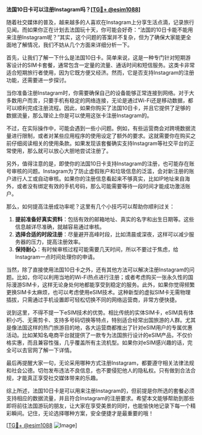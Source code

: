 **法国10日卡可以注册Instagram吗？[[TG💪+ @esim1088](https://t.me/s/esim1088)]**

随着社交媒体的普及，越来越多的人喜欢在Instagram上分享生活点滴，记录旅行见闻。而如果你正在计划去法国玩十天，你可能会好奇：“法国的10日卡能不能用来注册Instagram呢？”其实，这个问题的答案并不复杂，但为了确保大家能更全面地了解情况，我们不妨从几个方面来详细分析一下。

首先，让我们了解一下什么是法国10日卡。简单来说，这是一种专门针对短期游客设计的SIM卡套餐，通常包含一定量的流量、通话时间和短信服务。这类卡非常适合短期旅行者使用，因为它既方便又经济。然而，它是否支持Instagram的注册功能，还需要进一步探讨。

当你准备注册Instagram时，你需要确保自己的设备能够正常连接到网络。对于大多数用户而言，只要手机有稳定的网络连接，无论是通过Wi-Fi还是移动数据，都可以顺利完成注册流程。因此，如果你购买了法国10日卡，并且它提供了足够的数据流量，那么理论上你是可以使用这张卡注册Instagram的。

不过，在实际操作中，可能会遇到一些小问题。例如，有些运营商会对跨境数据流量进行限制，或者对某些应用程序的使用设定了额外的要求。这就需要你在购买之前仔细阅读相关的使用条款。如果发现该套餐确实支持Instagram等社交平台的正常使用，那么就可以放心大胆地尝试注册了。

另外，值得注意的是，即使你的法国10日卡支持Instagram的注册，也可能存在账号审核的问题。Instagram为了防止虚假账户和垃圾信息的泛滥，会对新注册的账户进行人工或自动审核。如果你的注册信息看起来不够真实，比如IP地址来自海外，或者没有绑定有效的手机号码，那么可能需要等待一段时间才能成功激活账户。

那么，如何提高注册成功率呢？这里有几个小技巧可以帮助你顺利过关：

1. **提前准备好真实资料**：包括有效的邮箱地址、真实的名字和出生日期等。这些信息越详尽准确，就越容易通过审核。
2. **选择合适的时段注册**：尽量避开高峰时段，比如清晨或深夜，这样可以减少服务器的压力，提高注册效率。
3. **保持耐心**：有时候审核过程可能需要几天时间，所以不要过于焦虑，给Instagram一点时间处理你的申请。

当然，除了直接使用法国10日卡之外，还有其他方法可以解决注册Instagram的问题。比如，你可以利用当地的Wi-Fi热点进行注册；或者考虑购买一张永久性的国际漫游SIM卡，这样无论身处何地都能享受到稳定的服务。此外，如果你觉得频繁更换SIM卡太麻烦，也可以考虑使用eSIM技术。这种新型的虚拟SIM卡无需物理插拔，只需通过手机设置即可轻松切换不同的网络运营商，非常方便快捷。

说到这里，不得不提一下eSIM技术的优势。相比传统的实体SIM卡，eSIM具有体积小巧、无需剪卡、支持多号码切换等特点，特别适合经常出国旅游的人群。尤其是像法国这样的热门旅游目的地，各大运营商都推出了针对eSIM用户的专属优惠活动。比如某知名电商平台就提供了一款专为法国旅行设计的eSIM产品，不仅价格实惠，而且兼容性强，几乎覆盖所有主流机型。如果你对eSIM感兴趣的话，完全可以去官网了解一下详情。

最后再提醒大家一句，无论采用哪种方式注册Instagram，都要遵守相关法律法规和社会公德。切勿发布违法不良信息，也不要侵犯他人的隐私权。只有做到合法合规，才能真正享受社交媒体带来的乐趣。

综上所述，法国10日卡是可以用来注册Instagram的，但前提是你所选的套餐必须支持相应的数据流量，并且符合Instagram的注册要求。希望本文能够帮助到那些即将前往法国游玩的朋友，让大家在享受美景的同时，也能愉快地记录下每一个精彩瞬间。记住，无论选择哪种方案，安全便捷才是最重要的哦！

[[TG💪+ @esim1088](https://t.me/s/esim1088) ![Image](https://i.postimg.cc/4NQfJmqS/Snipaste-2025-05-13-00-14-12.png)]